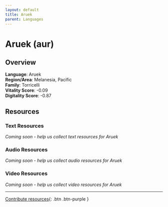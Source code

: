 ```yaml
---
layout: default
title: Aruek
parent: Languages
---
```


# Aruek (aur)

## Overview

**Language**: Aruek  
**Region/Area**: Melanesia, Pacific  
**Family**: Torricelli  
**Vitality Score**: -0.09  
**Digitality Score**: -0.87  

## Resources

### Text Resources
*Coming soon - help us collect text resources for Aruek*

### Audio Resources
*Coming soon - help us collect audio resources for Aruek*

### Video Resources
*Coming soon - help us collect video resources for Aruek*

---

[Contribute resources](https://fairtrain.github.io/){: .btn .btn-purple }
